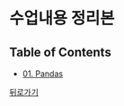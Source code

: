 # 수업내용 정리본
## Table of Contents
- [01. Pandas](https://wind-kyle.github.io/ai-course-fundamentals/notes/01.%20Pandas.html)

[뒤로가기](https://wind-kyle.github.io/ai-course-fundamentals/)
